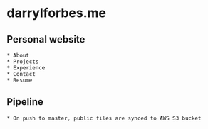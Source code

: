 # darrylforbes.me

## Personal website

    * About
    * Projects
    * Experience
    * Contact
    * Resume

## Pipeline

    * On push to master, public files are synced to AWS S3 bucket

